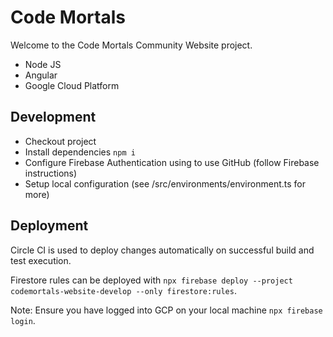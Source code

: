 # Code Mortals

Welcome to the Code Mortals Community Website project.

- Node JS
- Angular
- Google Cloud Platform

## Development

- Checkout project
- Install dependencies `npm i`
- Configure Firebase Authentication using to use GitHub (follow Firebase instructions)
- Setup local configuration (see /src/environments/environment.ts for more)

## Deployment

Circle CI is used to deploy changes automatically on successful build and test execution.

Firestore rules can be deployed with `npx firebase deploy --project codemortals-website-develop --only firestore:rules`.

Note: Ensure you have logged into GCP on your local machine `npx firebase login`.
